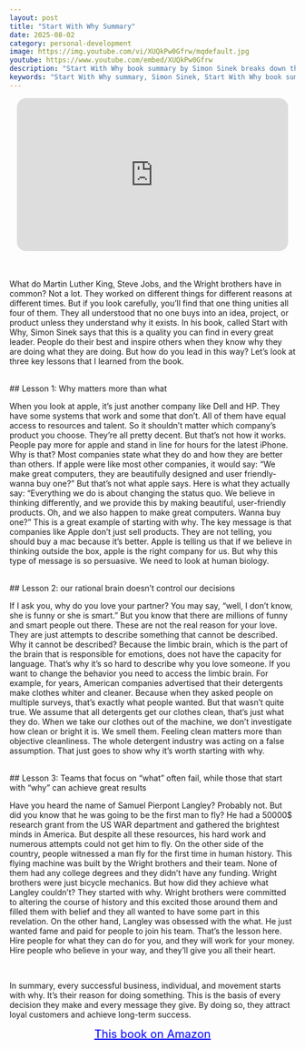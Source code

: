 ```yaml
---
layout: post
title: "Start With Why Summary"
date: 2025-08-02
category: personal-development
image: https://img.youtube.com/vi/XUQkPw0Gfrw/mqdefault.jpg
youtube: https://www.youtube.com/embed/XUQkPw0Gfrw
description: "Start With Why book summary by Simon Sinek breaks down the power of purpose-driven leadership. Discover why starting with 'why' inspires action, loyalty, and lasting success in business and life."
keywords: "Start With Why summary, Simon Sinek, Start With Why book summary, leadership, purpose-driven leadership, inspire action, business success, personal development, marketing psychology"
---
```


<div style="display: flex; justify-content: center; margin-bottom: 20px;">
  <div style="aspect-ratio: 16 / 9; width: 95%; max-width: 700px; position: relative;">
    <iframe 
      src="https://www.youtube.com/embed/XUQkPw0Gfrw"
      title="Start With Why Summary"
      allowfullscreen
      frameborder="0"
      style="position: absolute; inset: 0; width: 100%; height: 100%; border-radius: 16px;">
    </iframe>
  </div>
</div>

<div style="height: 15px;"></div>
<!-- ..................................................................... -->

What do Martin Luther King, Steve Jobs, and the Wright brothers have in common? Not a lot. They worked on different things for different reasons at different times. But if you look carefully, you’ll find that one thing unities all four of them. They all understood that no one buys into an idea, project, or product unless they understand why it exists. In his book, called Start with Why, Simon Sinek says that this is a quality you can find in every great leader. People do their best and inspire others when they know why they are doing what they are doing. But how do you lead in this way? Let’s look at three key lessons that I learned from the book.


<br>
## Lesson 1: Why matters more than what


When you look at apple, it’s just another company like Dell and HP. They have some systems that work and some that don’t. All of them have equal access to resources and talent. So it shouldn’t matter which company’s product you choose. They’re all pretty decent. But that’s not how it works. People pay more for apple and stand in line for hours for the latest iPhone. Why is that? Most companies state what they do and how they are better than others. If apple were like most other companies, it would say: “We make great computers, they are beautifully designed and user friendly- wanna buy one?” But that’s not what apple says. Here is what they actually say: “Everything we do is about changing the status quo. We believe in thinking differently, and we provide this by making beautiful, user-friendly products. Oh, and we also happen to make great computers. Wanna buy one?” This is a great example of starting with why. The key message is that companies like Apple don’t just sell products. They are not telling, you should buy a mac because it’s better. Apple is telling us that if we believe in thinking outside the box, apple is the right company for us. But why this type of message is so persuasive. We need to look at human biology. 



<br>
## Lesson 2: our rational brain doesn’t control our decisions


If I ask you, why do you love your partner? You may say, “well, I don’t know, she is funny or she is smart.” But you know that there are millions of funny and smart people out there. These are not the real reason for your love. They are just attempts to describe something that cannot be described. Why it cannot be described? Because the limbic brain, which is the part of the brain that is responsible for emotions, does not have the capacity for language. That’s why it’s so hard to describe why you love someone. If you want to change the behavior you need to access the limbic brain. For example, for years, American companies advertised that their detergents make clothes whiter and cleaner. Because when they asked people on multiple surveys, that’s exactly what people wanted. But that wasn’t quite true. We assume that all detergents get our clothes clean, that’s just what they do. When we take our clothes out of the machine, we don’t investigate how clean or bright it is. We smell them. Feeling clean matters more than objective cleanliness. The whole detergent industry was acting on a false assumption. That just goes to show why it’s worth starting with why. 



<br>
## Lesson 3: Teams that focus on “what” often fail, while those that start with “why” can achieve great results 


Have you heard the name of Samuel Pierpont Langley? Probably not. But did you know that he was going to be the first man to fly? He had a 50000$ research grant from the US WAR department and gathered the brightest minds in America. But despite all these resources, his hard work and numerous attempts could not get him to fly. On the other side of the country, people witnessed a man fly for the first time in human history. This flying machine was built by the Wright brothers and their team. None of them had any college degrees and they didn’t have any funding. Wright brothers were just bicycle mechanics. But how did they achieve what Langley couldn’t? They started with why. Wright brothers were committed to altering the course of history and this excited those around them and filled them with belief and they all wanted to have some part in this revelation. On the other hand, Langley was obsessed with the what. He just wanted fame and paid for people to join his team. That’s the lesson here. Hire people for what they can do for you, and they will work for your money. Hire people who believe in your way, and they’ll give you all their heart. 


<br>
 
In summary, every successful business, individual, and movement starts with why. It’s their reason for doing something. This is the basis of every decision they make and every message they give. By doing so, they attract loyal customers and achieve long-term success.
<br>


<p style="text-align: center;">
  <a href="https://amzn.to/3czEUUO" target="_blank" style="color: blue; text-decoration: underline; font-size: 20px;">
    This book on Amazon
  </a>
</p>
